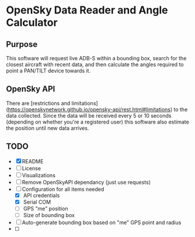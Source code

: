 # OpenSky Data Reader and Angle Calculator

## Purpose
This software will request live ADB-S within a bounding box, search for the closest aircraft with recent data, and then calculate the angles required to point a PAN/TILT device towards it. 

## OpenSky API
There are [restrictions and limitations] (https://openskynetwork.github.io/opensky-api/rest.html#limitations) to the data collected. 
Since the data will be received every 5 or 10 seconds (depending on whether you're a registered user) this software also estimate the position until new data arrives.

## TODO
- [x] README
- [ ] License 
- [ ] Visualizations
- [ ] Remove OpenSkyAPI dependancy (just use requests)
- [ ] Configuration for all items needed
  - [x] API credentials
  - [x] Serial COM 
  - [ ] GPS "me" position
  - [ ] Size of bounding box
- [ ] Auto-generate bounding box based on "me" GPS point and radius
- [ ] 